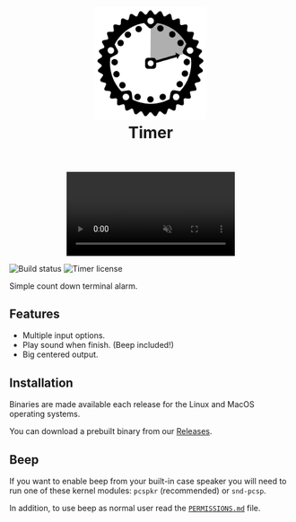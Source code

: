 <h1 align="center">
  <br>
  <img src="https://raw.githubusercontent.com/pando85/timer/main/assets/logo.svg" alt="logo" width="200">
  <br>
  Timer
  <br>
  <br>
</h1>

<p align="center">
<video autoplay="" loop="" muted="" max-width="600px" style="display:block; margin: 0 auto;">
	<source type="video/webm" src="https://raw.githubusercontent.com/pando85/timer/main/assets/demo.mp4">
</video>
</p>

![Build status](https://img.shields.io/github/workflow/status/pando85/timer/Rust/main)
![Timer license](https://img.shields.io/github/license/pando85/timer)

Simple count down terminal alarm.

## Features

- Multiple input options.
- Play sound when finish. (Beep included!)
- Big centered output.

## Installation

Binaries are made available each release for the Linux and MacOS operating systems.

You can download a prebuilt binary from our [Releases](https://github.com/pando85/timer/releases).

## Beep

If you want to enable beep from your built-in case speaker you will need to run one of these
kernel modules: `pcspkr` (recommended) or `snd-pcsp`.

In addition, to use beep as normal user read the [`PERMISSIONS.md`](PERMISSIONS.md) file.

